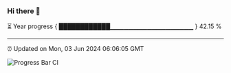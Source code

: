 ### Hi there 👋

⏳ Year progress { ████████████▁▁▁▁▁▁▁▁▁▁▁▁▁▁▁▁▁▁ } 42.15 %

---

⏰ Updated on Mon, 03 Jun 2024 06:06:05 GMT

![Progress Bar CI](https://github.com/liununu/liununu/workflows/Progress%20Bar%20CI/badge.svg)

